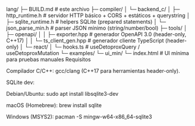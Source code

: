 lang/
├─ BUILD.md                      # este archivo
├─ compiler/
│  └─ backend_c/
│     ├─ http_runtime.h          # servidor HTTP básico + CORS + estáticos + querystring
│     ├─ sqlite_runtime.h        # helpers SQLite (prepared statements)
│     └─ json_parse_min.h        # parser JSON mínimo (string/number/bool)
├─ tools/
│  ├─ openapi/
│  │  ├─ exporter.hpp            # generador OpenAPI 3.0 (header-only, C++17)
│  │  └─ ts_client_gen.hpp       # generador cliente TypeScript (header-only)
│  └─ react/
│     └─ hooks.ts                # useDetoproxQuery / useDetoproxMutation
└─ examples/
   └─ ui_min/
      └─ index.html              # UI mínima para pruebas manuales
Requisitos

Compilador C/C++: gcc/clang (C++17 para herramientas header-only).

SQLite dev:

Debian/Ubuntu: sudo apt install libsqlite3-dev

macOS (Homebrew): brew install sqlite

Windows (MSYS2): pacman -S mingw-w64-x86_64-sqlite3
